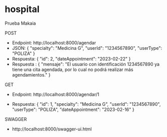 # hospital
Prueba Makaia


POST
* Endpoint: http://localhost:8000/agendar
* JSON: {
    "specialty": "Medicina G",
    "userId": "1234567890",
    "userType": "POLIZA"
}
* Respuesta: {
    "id": 2,
    "dateAppointment": "2023-02-22"
}
* Respuesta : {
    "mensaje": "El usuario con identificación 1234567890 ya tiene una cita agendada, por lo cual no podrá realizar más agendamientos."
}

GET 
* Endpoint: http://localhost:8000/agendar/1

* Respuesta: {
    "id": 1,
    "specialty": "Medicina G",
    "userId": "1234567890",
    "userType": "POLIZA",
    "dateAppointment": "2023-02-16"
}

SWAGGER
* http://localhost:8000/swagger-ui.html

